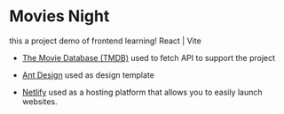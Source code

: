 # Movies Night

this a project demo of frontend learning! React | Vite 

- [The Movie Database (TMDB)](https://developer.themoviedb.org/docs/getting-started) used to fetch API to support the project

- [Ant Design](https://ant.design/) used as design template

- [Netlify](https://www.netlify.com/) used as a hosting platform that allows you to easily launch websites.


